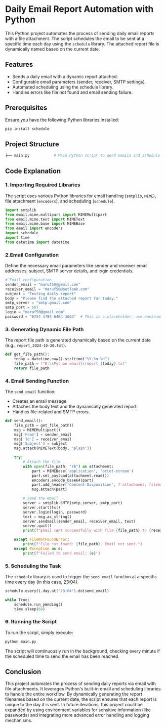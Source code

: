 # Daily Email Report Automation with Python

This Python project automates the process of sending daily email reports with a file attachment. The script schedules the email to be sent at a specific time each day using the `schedule` library. The attached report file is dynamically named based on the current date.

## Features

- Sends a daily email with a dynamic report attached.
- Configurable email parameters (sender, receiver, SMTP settings).
- Automated scheduling using the schedule library.
- Handles errors like file not found and email sending failure.

## Prerequisites

Ensure you have the following Python libraries installed:

```python
pip install schedule
```

## Project Structure

```python
├── main.py           # Main Python script to send emails and schedule tasks
```

## Code Explanation

### 1. Importing Required Libraries
The script uses various Python libraries for email handling (`smtplib`, `MIME`), file attachment (`encoders`), and scheduling (`schedule`).

```python
import smtplib
from email.mime.multipart import MIMEMultipart
from email.mime.text import MIMEText
from email.mime.base import MIMEBase
from email import encoders
import schedule
import time
from datetime import datetime
```

### 2.Email Configuration

Define the necessary email parameters like sender and receiver email addresses, subject, SMTP server details, and login credentials.

```python
# Email configuration
sender_email = "maruf50@gmail.com"
receiver_email = "maruf50@outlook.com"
subject = "Testing daily report"
body = "Please find the attached report for today."
smtp_server = "smtp.gmail.com"
smtp_port = 587
login = "maruf50@gmail.com"
password = "6754 4784 6484 3663"  # This is a placeholder; use environment variables in real applications.
```

### 3. Generating Dynamic File Path

The report file path is generated dynamically based on the current date (e.g., `report_2024-10-20.txt`).

```python
def get_file_path():
    today = datetime.now().strftime("%Y-%m-%d")
    file_path = f"D:\\Python email\\report_{today}.txt"
    return file_path
```

### 4. Email Sending Function

The `send_email` function:

- Creates an email message.
- Attaches the body text and the dynamically generated report.
- Handles file-related and SMTP errors.

```python
def send_email():
    file_path = get_file_path()
    msg = MIMEMultipart()
    msg['From'] = sender_email
    msg['To'] = receiver_email
    msg['Subject'] = subject
    msg.attach(MIMEText(body, 'plain'))

    try:
        # Attach the file
        with open(file_path, "rb") as attachment:
            part = MIMEBase('application', 'octet-stream')
            part.set_payload(attachment.read())
            encoders.encode_base64(part)
            part.add_header('Content-Disposition', f'attachment; filename= {file_path.split("\\")[-1]}')
            msg.attach(part)

        # Send the email
        server = smtplib.SMTP(smtp_server, smtp_port)
        server.starttls()
        server.login(login, password)
        text = msg.as_string()
        server.sendmail(sender_email, receiver_email, text)
        server.quit()
        print(f"Email sent successfully with file {file_path} to {receiver_email}")

    except FileNotFoundError:
        print(f"File not found: {file_path}. Email not sent.")
    except Exception as e:
        print(f"Failed to send email: {e}")
```

### 5. Scheduling the Task
The `schedule` library is used to trigger the `send_email` function at a specific time every day (in this case, 23:04).

```python
schedule.every().day.at("23:04").do(send_email)

while True:
    schedule.run_pending()
    time.sleep(60)
```
### 6. Running the Script

To run the script, simply execute:

```python
python main.py
```

The script will continuously run in the background, checking every minute if the scheduled time to send the email has been reached.

## Conclusion

This project automates the process of sending daily reports via email with file attachments. It leverages Python's built-in email and scheduling libraries to handle the entire workflow. By dynamically generating the report filenames based on the current date, the script ensures that each report is unique to the day it is sent. In future iterations, this project could be expanded by using environment variables for sensitive information (like passwords) and integrating more advanced error handling and logging mechanisms.
